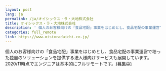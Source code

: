 ```yaml
---
layout: post
lang: ja
permalink: /ja/オイシックス・ラ・大地株式会社
title: オイシックス・ラ・大地株式会社
description: ' 個人のお客様向けの「食品宅配」事業をはじめとし、食品宅配の事業運営で培った独自のソリューションを提供する法人様向けサービスも展開しています。2020/11時点でエンジニアは基本的にフルリモートです。(募集中) '
categories: full_remote
link: https://www.oisixradaichi.co.jp/
---
```


<p>個人のお客様向けの「食品宅配」事業をはじめとし、食品宅配の事業運営で培った独自のソリューションを提供する法人様向けサービスも展開しています。2020/11時点でエンジニアは基本的にフルリモートです。<a href="https://recruit.oisixradaichi.co.jp/">(募集中)</a></p>

